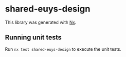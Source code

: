 # shared-euys-design

This library was generated with [Nx](https://nx.dev).

## Running unit tests

Run `nx test shared-euys-design` to execute the unit tests.

